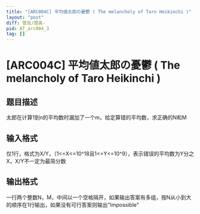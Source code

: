 ```yaml
---
title: "[ARC004C] 平均値太郎の憂鬱 ( The melancholy of Taro Heikinchi )"
layout: "post"
diff: 普及/提高-
pid: AT_arc004_3
tag: []
---
```


# [ARC004C] 平均値太郎の憂鬱 ( The melancholy of Taro Heikinchi )

## 题目描述

太郎在计算1到n的平均数时漏加了一个m，给定算错的平均数，求正确的N和M

## 输入格式

仅1行，格式为X/Y，（1<=X<=10^18且1<=Y<=10^9），表示错误的平均数为Y分之X，X/Y不一定为最简分数

## 输出格式

一行两个整数N，M，中间以一个空格隔开，如果输出答案有多组，按N从小到大的顺序在1行输出，如果没有可行答案则输出"Impossible"

